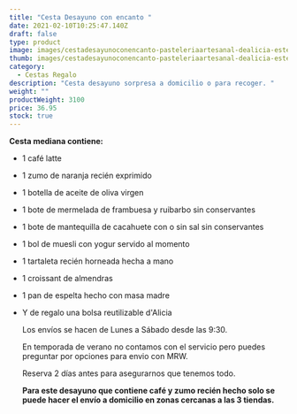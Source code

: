 ```yaml
---
title: "Cesta Desayuno con encanto "
date: 2021-02-10T10:25:47.140Z
draft: false
type: product
image: images/cestadesayunoconencanto-pasteleriaartesanal-dealicia-estepona-guadalmina-sotogrande-v2.jpg
thumb: images/cestadesayunoconencanto-pasteleriaartesanal-dealicia-estepona-guadalmina-sotogrande-vm.jpg
category:
  - Cestas Regalo
description: "Cesta desayuno sorpresa a domicilio o para recoger. "
weight: ""
productWeight: 3100
price: 36.95
stock: true
---
```

**Cesta mediana contiene:**

* 1 café latte 
* 1 zumo de naranja recién exprimido 
* 1 botella de aceite de oliva virgen 
* 1 bote de mermelada de frambuesa y ruibarbo sin conservantes 
* 1 bote de mantequilla de cacahuete con o sin sal sin conservantes 
* 1 bol de muesli con yogur servido al momento 
* 1 tartaleta recién horneada hecha a mano 
* 1 croissant de almendras 
* 1 pan de espelta hecho con masa madre 
* Y de regalo una bolsa reutilizable d'Alicia

  Los envíos se hacen de Lunes a Sábado desde las 9:30. 

  En temporada de verano no contamos con el servicio pero puedes preguntar por opciones para envio con MRW. 

  Reserva 2 días antes para asegurarnos que tenemos todo. 

  **Para este desayuno que contiene café y zumo recién hecho solo se puede hacer el envío a domicilio en zonas cercanas a las 3 tiendas.**